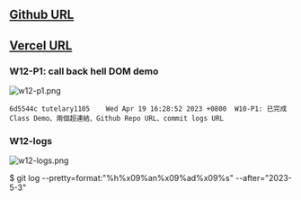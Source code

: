 ## [Github URL](https://github.com/tutelary1105/1112-1N-js-demo-211411011)

## [Vercel URL](https://1112-1-n-js-demo-211411011.vercel.app/)

### W12-P1: call back hell DOM demo

![w12-p1.png](https://izfkkkxjvqncdvyzzpkv.supabase.co/storage/v1/object/public/demo-11/md_1N_img/w12-p1.png)

```
6d5544c tutelary1105    Wed Apr 19 16:28:52 2023 +0800  W10-P1: 已完成Class Demo、兩個超連結、Github Repo URL、commit logs URL
```

### W12-logs

![w12-logs.png](https://izfkkkxjvqncdvyzzpkv.supabase.co/storage/v1/object/public/demo-11/md_1N_img/w12-logs.png)

$ git log --pretty=format:"%h%x09%an%x09%ad%x09%s" --after="2023-5-3"
